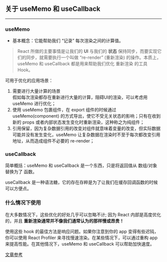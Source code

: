 ## 关于 useMemo 和 useCallback

***

### useMemo 

* 基本概念：它能帮助我们 “记录” 每次渲染之间的计算值。

> React 所做的主要事情是让我们的 **UI** 与我们的 **状态** 保持同步，而要实现它们的同步，就需要执行一个叫做 “re-render” (重新渲染) 的操作。本质上，useMemo 和 useCallback 都是用来帮助我们优化 重新渲染 的工具 Hook。

可用于优化的应用场景：

1. 需要进行大量计算的场景
    <br/>假如每次渲染都存在重新进行大量的计算，阻碍UI的渲染，可以考虑用 useMemo 进行优化；
2. 使用 useMemo 包裹组件，在 export 组件的时候通过 useMemo(component) 的方式导出，使它不受无关状态的影响；只有在收到新的 props 或者内部状态发生变化时重新渲染，这种称之为纯组件；
3. 引用保留，因为复杂数据引用的改变对组件就意味着变量的改变，但实际数据可能并没有发生变化，useMemo 让复杂数据在渲染时不至于每次都改变引用地址，从而造成组件不必要的 re-render；

### useCallback

简单概括：useMemo 和 useCallback 是一个东西，只是将返回值从 数组/对象 替换为了 函数。

useCallback 是一种语法糖，它的存在存粹是为了让我们在缓存回调函数的时候可以方便点。

### 什么情况下使用

在大多数情况下，这些优化的好处几乎可以忽略不计; 因为 React 内部是高度优化的，并且 **重新渲染通常并不像我们通常认为的那样慢或昂贵！**

使用这些 hook 的最佳方法是响应问题。如果你注意到你的 app 变得有些迟钝，你可以使用 React Profiler 来寻找慢速渲染。在某些情况下，可以通过重构 app 来提高性能。在其他情况下，useMemo 和 useCallback 可以帮助加快速度。

[文章参考](https://mp.weixin.qq.com/s?__biz=MzAxODE2MjM1MA==&mid=2651613284&idx=1&sn=b8d3083e318e981bb0c6afb9fb1489d9&chksm=8022bfa5b75536b38100c2edbe108d75a0b877b8eb53ce77289363d31c37e9a1da8f9c919c5c&mpshare=1&scene=1&srcid=0407jeNhP1wj4N62ucoXLtKB&sharer_sharetime=1680843981214&sharer_shareid=9d0e9f57a86917086db97b65acffb6a0&version=4.1.0.99228&platform=mac#rd)